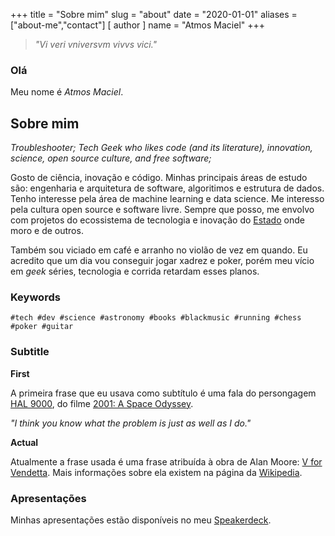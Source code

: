 +++
title = "Sobre mim"
slug = "about"
date = "2020-01-01"
aliases = ["about-me","contact"]
[ author ]
  name = "Atmos Maciel"
+++

> *"Vi veri vniversvm vivvs vici."*

### Olá

Meu nome é *Atmos Maciel*.

## Sobre mim

*Troubleshooter; Tech Geek who likes code (and its literature), innovation, science, open source culture, and free software;*

Gosto de ciência, inovação e código. Minhas principais áreas de estudo são: engenharia e arquitetura de software, algoritimos e estrutura de dados. Tenho interesse pela área de machine learning e data science. Me interesso pela cultura open source e software livre. Sempre que posso, me envolvo com projetos do ecossistema de tecnologia e inovação do [Estado](https://en.wikipedia.org/wiki/Maranh%C3%A3o) onde moro e de outros.

Também sou viciado em café e arranho no violão de vez em quando. Eu acredito que um dia vou conseguir jogar xadrez e poker, porém meu vício em *geek* séries, tecnologia e corrida retardam esses planos.

### Keywords

`#tech #dev #science #astronomy #books #blackmusic #running #chess #poker #guitar`

### Subtitle

**First**

A primeira frase que eu usava como subtítulo é uma fala do persongagem [HAL 9000](https://en.wikipedia.org/wiki/HAL_9000), do filme [2001: A Space Odyssey](https://en.wikipedia.org/wiki/2001:_A_Space_Odyssey_(film)).

*"I think you know what the problem is just as well as I do."*

**Actual**

Atualmente a frase usada é uma frase atribuída à obra de Alan Moore: [V for Vendetta](https://en.wikipedia.org/wiki/V_for_Vendetta). Mais informações sobre ela existem na página da [Wikipedia](https://en.wikipedia.org/wiki/Vi_veri_universum_vivus_vici).

### Apresentações

Minhas apresentações estão disponíveis no meu [Speakerdeck](https://speakerdeck.com/atmosmps).

